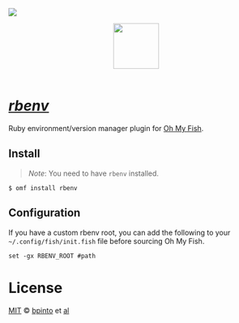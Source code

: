 ![][license-badge]

<div align="center">
  <a href="http://github.com/fish-shell/oh-my-fish">
  <img width=90px  src="https://cloud.githubusercontent.com/assets/8317250/8510172/f006f0a4-230f-11e5-98b6-5c2e3c87088f.png">
  </a>
</div>
<br>

#  [_rbenv_](https://github.com/sstephenson/rbenv)

Ruby environment/version manager plugin for [Oh My Fish][omf-link].

## Install
> _Note_: You need to have `rbenv` installed.

```fish
$ omf install rbenv
```

## Configuration

If you have a custom rbenv root, you can add the following to your `~/.config/fish/init.fish` file before sourcing Oh My Fish.

```
set -gx RBENV_ROOT #path
```

# License

[MIT][mit] © [bpinto][author] et [al][contributors]


[mit]:            http://opensource.org/licenses/MIT
[author]:         http://github.com/bpinto
[contributors]:   https://github.com/oh-my-fish/plugin-rbenv/graphs/contributors
[omf-link]:       https://www.github.com/fish-shell/oh-my-fish

[license-badge]:  https://img.shields.io/badge/license-MIT-007EC7.svg?style=flat-square
[travis-badge]:   http://img.shields.io/travis/oh-my-fish/plugin-rbenv.svg?style=flat-square
[travis-link]:    https://travis-ci.org/oh-my-fish/plugin-rbenv

